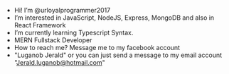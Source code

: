 - Hi! I’m @urloyalprogrammer2017
- I’m interested in JavaScript, NodeJS, Express, MongoDB and also in React Framework
- I’m currently learning Typescript Syntax.
- MERN Fullstack Developer
- How to reach me? Message me to my facebook account 
- "Luganob Jerald" or you can just send a message to my email account "Jerald.luganob@hotmail.com"
